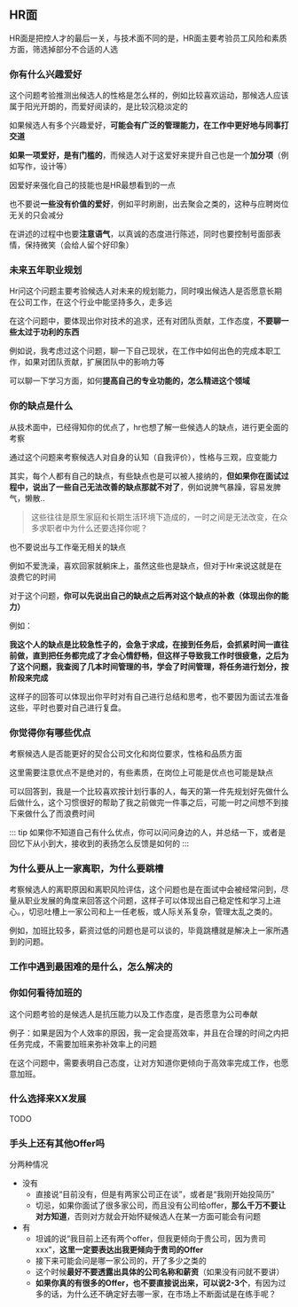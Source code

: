 ## HR面

HR面是把控人才的最后一关，与技术面不同的是，HR面主要考验员工风险和素质方面，筛选掉部分不合适的人选

### 你有什么兴趣爱好

这个问题考验推测出候选人的性格是怎么样的，例如比较喜欢运动，那候选人应该属于阳光开朗的，而爱好阅读的，是比较沉稳淡定的

如果候选人有多个兴趣爱好，**可能会有广泛的管理能力，在工作中更好地与同事打交道**

**如果一项爱好，是有门槛的**，而候选人对于这爱好来提升自己也是一个**加分项**（例如写作，设计等）

因爱好来强化自己的技能也是HR最想看到的一点

也不要说**一些没有价值的爱好**，例如平时刷剧，出去聚会之类的，这种与应聘岗位无关的只会减分

在讲述的过程中也要**注意语气**，以真诚的态度进行陈述，同时也要控制号面部表情，保持微笑（会给人留个好印象）

### 未来五年职业规划

Hr问这个问题主要考验候选人对未来的规划能力，同时嗅出候选人是否愿意长期在公司工作，在这个行业中能坚持多久，走多远

在这个问题中，要体现出你对技术的追求，还有对团队贡献，工作态度，**不要聊一些太过于功利的东西**

例如说，我考虑过这个问题，聊一下自己现状，在工作中如何出色的完成本职工作，如果对团队贡献，扩展团队中的影响力等

可以聊一下学习方面，如何**提高自己的专业功能的，怎么精进这个领域**

### 你的缺点是什么

从技术面中，已经得知你的优点了，hr也想了解一些候选人的缺点，进行更全面的考察

通过这个问题来考察候选人对自身的认知（自我评价），性格与三观，应变能力

其实，每个人都有自己的缺点，有些缺点也是可以被人接纳的，**但如果你在面试过程中，说出了一些自己无法改善的缺点那就不对了**，例如说脾气暴躁，容易发脾气，懒散..

> 这些往往是原生家庭和长期生活环境下造成的，一时之间是无法改变，在众多求职者中为什么还要选择你呢？

也不要说出与工作毫无相关的缺点

例如不爱洗澡，喜欢回家就躺床上，虽然这些也是缺点，但对于Hr来说这就是在浪费它的时间

对于这个问题，**你可以先说出自己的缺点之后再对这个缺点的补救（体现出你的能力）**

例如：

**我这个人的缺点是比较急性子的，会急于求成，在接到任务后，会抓紧时间一直往前做，直到把任务都完成了才会心情舒畅，但这样子导致我工作时很疲惫，之后为了这个问题，我查阅了几本时间管理的书，学会了时间管理，将任务进行划分，按阶段来完成**

这样子的回答可以体现出你平时对有自己进行总结和思考，也不要因为面试去准备这些，平时也要对自己进行复盘。


### 你觉得你有哪些优点

考察候选人是否能更好的契合公司文化和岗位要求，性格和品质方面

这里需要注意优点不是绝对的，有些素质，在岗位上可能是优点也可能是缺点

可以回答到，我是一个比较喜欢按计划行事的人，每天的第一件先规划好先做什么后做什么，这个习惯很好的帮助了我之前做完一件事之后，可能一时之间想不到接下来做什么了而浪费时间

::: tip
如果你不知道自己有什么优点，你可以问问身边的人，并总结一下，或者是回忆下从小到大，接收到的表扬怎么反馈是如何的
:::


### 为什么要从上一家离职，为什么要跳槽

考察候选人的离职原因和离职风险评估，这个问题也是在面试中会被经常问到，尽量从职业发展的角度来回答这个问题，这样子可以体现出自己稳定性和学习上进心。，切忌吐槽上一家公司和上一任老板，或人际关系复杂，管理太乱之类的。

例如，加班比较多，薪资过低的问题也是可以谈的，毕竟跳槽就是解决上一家所遇到的问题。

### 工作中遇到最困难的是什么，怎么解决的

### 你如何看待加班的

这个问题考验的是候选人是抗压能力以及工作态度，是否愿意为公司奉献

例子：如果是因为个人效率的原因，我一定会提高效率，并且在合理的时间之内把任务完成，不需要加班来弥补效率上的问题

在这个问题中，需要表明自己态度，让对方知道你更倾向于高效率完成工作，也愿意加班。

### 什么选择来XX发展

TODO

### 手头上还有其他Offer吗

分两种情况

- 没有
  - 直接说“目前没有，但是有两家公司正在谈”，或者是“我刚开始投简历”
  - 切忌，如果你面试了很多家公司，而且没有公司给offer，**那么千万不要让对方知道**，否则对方就会开始怀疑候选人在某一方面可能会有问题
- 有
  - 坦诚的说“我目前上还有两个offer，但我更倾向于贵公司，因为贵司xxx”，**这里一定要表达出我更倾向于贵司的Offer**
  - 接下来可能会问是哪一家公司的，开了多少之类的
  - 这个时候**最好不要透露出具体的公司名称和薪资**（如果没有问就不要讲）
  - **如果你真的有很多的Offer，也不要直接说出来，可以说2-3个**，有因为过多的话，为什么还不确定好去哪一家，在市场上不断面试是在练手呢？